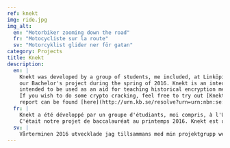 ```yaml
---
ref: knekt
img: ride.jpg
img_alt:
  en: "Motorbiker zooming down the road"
  fr: "Motocycliste sur la route"
  sv: "Motorcyklist glider ner för gatan"
category: Projects
title: Knekt
description:
  en: |
    Knekt was developed by a group of students, me included, at Linköping University as
    our Bachelor's project during the spring of 2016. Knekt is an interactive web application
    intended to be used as an aid for teaching historical encryption methods and their weaknesses.
    If you wish to do some crypto cracking, feel free to try out [Knekt](/knekt/). The project's
    report can be found [here](http://urn.kb.se/resolve?urn=urn:nbn:se:liu:diva-130788).
  fr: |
    Knekt a été développé par un groupe d'étudiants, moi compris, à l'Université de Linköping.
    C'était notre projet de baccalauréat au printemps 2016. Knekt est une application Web interactive. Destiné à être utilisé comme aide pour l'enseignement des méthodes historiques de cryptage et de leurs faiblesses. Si vous souhaitez faire du crypto cracking, n'hésitez pas à essayer [Knekt](/knekt/). Le rapport du projet se trouve [ici](http://urn.kb.se/resolve?urn=urn:nbn:se:liu:diva-130788).
  sv: |
    Vårterminen 2016 utvecklade jag tillsammans med min projektgrupp webbappen Knekt som en del i vårt kandidatprojekt. Knekt är en interaktiv webbapp som är tänk att användas för utlärning av historiskt viktiga metoder för kryptering. Om du vill prova knäcka lite krypterade meddelanden är du varmt välkommen att testa [Knekt](/knekt/). Rapporten för projektet finner du [här](http://urn.kb.se/resolve?urn=urn:nbn:se:liu:diva-130788).
---
```

